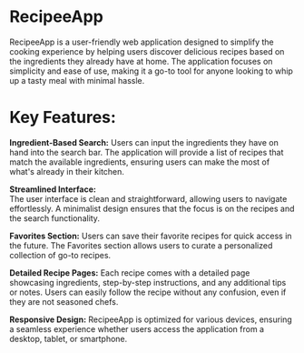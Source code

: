 
# RecipeeApp

RecipeeApp is a user-friendly web application designed to simplify the cooking experience by helping users discover delicious recipes based on the ingredients they already have at home. The application focuses on simplicity and ease of use, making it a go-to tool for anyone looking to whip up a tasty meal with minimal hassle.

# Key Features:

**Ingredient-Based Search:**
    Users can input the ingredients they have on hand into the search bar. The application will provide a list of recipes that match the available ingredients, ensuring users can make the most of what's already in their kitchen.

**Streamlined Interface:**<br>
    The user interface is clean and straightforward, allowing users to navigate effortlessly. A minimalist design ensures that the focus is on the recipes and the search functionality.

**Favorites Section:**
    Users can save their favorite recipes for quick access in the future. The Favorites section allows users to curate a personalized collection of go-to recipes.

**Detailed Recipe Pages:**
    Each recipe comes with a detailed page showcasing ingredients, step-by-step instructions, and any additional tips or notes. Users can easily follow the recipe without any confusion, even if they are not seasoned chefs.

**Responsive Design:**
    RecipeeApp is optimized for various devices, ensuring a seamless experience whether users access the application from a desktop, tablet, or smartphone.

